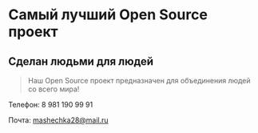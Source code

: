 # Самый лучший Open Source проект

## Сделан людьми для людей

> Наш Open Source проект предназначен для объединения людей со всего мира!

Телефон: 8 981 190 99 91

Почта: mashechka28@mail.ru
